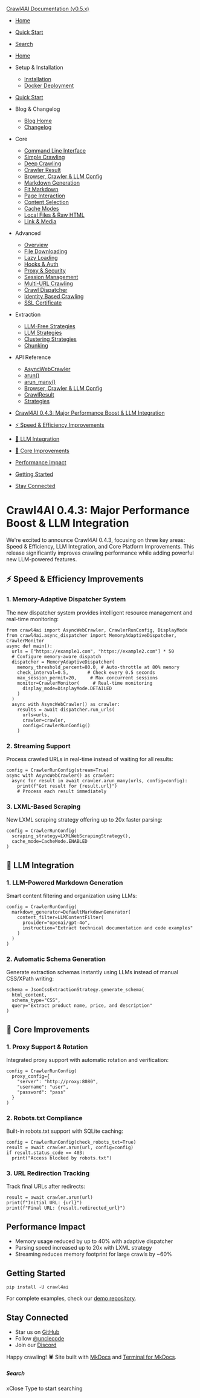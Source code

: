 [Crawl4AI Documentation (v0.5.x)](https://docs.crawl4ai.com/)
  * [ Home ](https://docs.crawl4ai.com/)
  * [ Quick Start ](https://docs.crawl4ai.com/core/quickstart/)
  * [ Search ](https://docs.crawl4ai.com/blog/releases/v0.4.3b1/)


  * [Home](https://docs.crawl4ai.com/)
  * Setup & Installation
    * [Installation](https://docs.crawl4ai.com/core/installation/)
    * [Docker Deployment](https://docs.crawl4ai.com/core/docker-deployment/)
  * [Quick Start](https://docs.crawl4ai.com/core/quickstart/)
  * Blog & Changelog
    * [Blog Home](https://docs.crawl4ai.com/blog/)
    * [Changelog](https://github.com/unclecode/crawl4ai/blob/main/CHANGELOG.md)
  * Core
    * [Command Line Interface](https://docs.crawl4ai.com/core/cli/)
    * [Simple Crawling](https://docs.crawl4ai.com/core/simple-crawling/)
    * [Deep Crawling](https://docs.crawl4ai.com/core/deep-crawling/)
    * [Crawler Result](https://docs.crawl4ai.com/core/crawler-result/)
    * [Browser, Crawler & LLM Config](https://docs.crawl4ai.com/core/browser-crawler-config/)
    * [Markdown Generation](https://docs.crawl4ai.com/core/markdown-generation/)
    * [Fit Markdown](https://docs.crawl4ai.com/core/fit-markdown/)
    * [Page Interaction](https://docs.crawl4ai.com/core/page-interaction/)
    * [Content Selection](https://docs.crawl4ai.com/core/content-selection/)
    * [Cache Modes](https://docs.crawl4ai.com/core/cache-modes/)
    * [Local Files & Raw HTML](https://docs.crawl4ai.com/core/local-files/)
    * [Link & Media](https://docs.crawl4ai.com/core/link-media/)
  * Advanced
    * [Overview](https://docs.crawl4ai.com/advanced/advanced-features/)
    * [File Downloading](https://docs.crawl4ai.com/advanced/file-downloading/)
    * [Lazy Loading](https://docs.crawl4ai.com/advanced/lazy-loading/)
    * [Hooks & Auth](https://docs.crawl4ai.com/advanced/hooks-auth/)
    * [Proxy & Security](https://docs.crawl4ai.com/advanced/proxy-security/)
    * [Session Management](https://docs.crawl4ai.com/advanced/session-management/)
    * [Multi-URL Crawling](https://docs.crawl4ai.com/advanced/multi-url-crawling/)
    * [Crawl Dispatcher](https://docs.crawl4ai.com/advanced/crawl-dispatcher/)
    * [Identity Based Crawling](https://docs.crawl4ai.com/advanced/identity-based-crawling/)
    * [SSL Certificate](https://docs.crawl4ai.com/advanced/ssl-certificate/)
  * Extraction
    * [LLM-Free Strategies](https://docs.crawl4ai.com/extraction/no-llm-strategies/)
    * [LLM Strategies](https://docs.crawl4ai.com/extraction/llm-strategies/)
    * [Clustering Strategies](https://docs.crawl4ai.com/extraction/clustring-strategies/)
    * [Chunking](https://docs.crawl4ai.com/extraction/chunking/)
  * API Reference
    * [AsyncWebCrawler](https://docs.crawl4ai.com/api/async-webcrawler/)
    * [arun()](https://docs.crawl4ai.com/api/arun/)
    * [arun_many()](https://docs.crawl4ai.com/api/arun_many/)
    * [Browser, Crawler & LLM Config](https://docs.crawl4ai.com/api/parameters/)
    * [CrawlResult](https://docs.crawl4ai.com/api/crawl-result/)
    * [Strategies](https://docs.crawl4ai.com/api/strategies/)


  * [Crawl4AI 0.4.3: Major Performance Boost & LLM Integration](https://docs.crawl4ai.com/blog/releases/v0.4.3b1/#crawl4ai-043-major-performance-boost-llm-integration)
  * [⚡ Speed & Efficiency Improvements](https://docs.crawl4ai.com/blog/releases/v0.4.3b1/#speed-efficiency-improvements)
  * [🤖 LLM Integration](https://docs.crawl4ai.com/blog/releases/v0.4.3b1/#llm-integration)
  * [🔧 Core Improvements](https://docs.crawl4ai.com/blog/releases/v0.4.3b1/#core-improvements)
  * [Performance Impact](https://docs.crawl4ai.com/blog/releases/v0.4.3b1/#performance-impact)
  * [Getting Started](https://docs.crawl4ai.com/blog/releases/v0.4.3b1/#getting-started)
  * [Stay Connected](https://docs.crawl4ai.com/blog/releases/v0.4.3b1/#stay-connected)


# Crawl4AI 0.4.3: Major Performance Boost & LLM Integration
We're excited to announce Crawl4AI 0.4.3, focusing on three key areas: Speed & Efficiency, LLM Integration, and Core Platform Improvements. This release significantly improves crawling performance while adding powerful new LLM-powered features.
## ⚡ Speed & Efficiency Improvements
### 1. Memory-Adaptive Dispatcher System
The new dispatcher system provides intelligent resource management and real-time monitoring:
```
from crawl4ai import AsyncWebCrawler, CrawlerRunConfig, DisplayMode
from crawl4ai.async_dispatcher import MemoryAdaptiveDispatcher, CrawlerMonitor
async def main():
  urls = ["https://example1.com", "https://example2.com"] * 50
  # Configure memory-aware dispatch
  dispatcher = MemoryAdaptiveDispatcher(
    memory_threshold_percent=80.0, # Auto-throttle at 80% memory
    check_interval=0.5,       # Check every 0.5 seconds
    max_session_permit=20,     # Max concurrent sessions
    monitor=CrawlerMonitor(     # Real-time monitoring
      display_mode=DisplayMode.DETAILED
    )
  )
  async with AsyncWebCrawler() as crawler:
    results = await dispatcher.run_urls(
      urls=urls,
      crawler=crawler,
      config=CrawlerRunConfig()
    )

```

### 2. Streaming Support
Process crawled URLs in real-time instead of waiting for all results:
```
config = CrawlerRunConfig(stream=True)
async with AsyncWebCrawler() as crawler:
  async for result in await crawler.arun_many(urls, config=config):
    print(f"Got result for {result.url}")
    # Process each result immediately

```

### 3. LXML-Based Scraping
New LXML scraping strategy offering up to 20x faster parsing:
```
config = CrawlerRunConfig(
  scraping_strategy=LXMLWebScrapingStrategy(),
  cache_mode=CacheMode.ENABLED
)

```

## 🤖 LLM Integration
### 1. LLM-Powered Markdown Generation
Smart content filtering and organization using LLMs:
```
config = CrawlerRunConfig(
  markdown_generator=DefaultMarkdownGenerator(
    content_filter=LLMContentFilter(
      provider="openai/gpt-4o",
      instruction="Extract technical documentation and code examples"
    )
  )
)

```

### 2. Automatic Schema Generation
Generate extraction schemas instantly using LLMs instead of manual CSS/XPath writing:
```
schema = JsonCssExtractionStrategy.generate_schema(
  html_content,
  schema_type="CSS",
  query="Extract product name, price, and description"
)

```

## 🔧 Core Improvements
### 1. Proxy Support & Rotation
Integrated proxy support with automatic rotation and verification:
```
config = CrawlerRunConfig(
  proxy_config={
    "server": "http://proxy:8080",
    "username": "user",
    "password": "pass"
  }
)

```

### 2. Robots.txt Compliance
Built-in robots.txt support with SQLite caching:
```
config = CrawlerRunConfig(check_robots_txt=True)
result = await crawler.arun(url, config=config)
if result.status_code == 403:
  print("Access blocked by robots.txt")

```

### 3. URL Redirection Tracking
Track final URLs after redirects:
```
result = await crawler.arun(url)
print(f"Initial URL: {url}")
print(f"Final URL: {result.redirected_url}")

```

## Performance Impact
  * Memory usage reduced by up to 40% with adaptive dispatcher
  * Parsing speed increased up to 20x with LXML strategy
  * Streaming reduces memory footprint for large crawls by ~60%


## Getting Started
```
pip install -U crawl4ai

```

For complete examples, check our [demo repository](https://github.com/unclecode/crawl4ai/examples).
## Stay Connected
  * Star us on [GitHub](https://github.com/unclecode/crawl4ai)
  * Follow [@unclecode](https://twitter.com/unclecode)
  * Join our [Discord](https://discord.gg/crawl4ai)


Happy crawling! 🕷️
Site built with [MkDocs](http://www.mkdocs.org) and [Terminal for MkDocs](https://github.com/ntno/mkdocs-terminal). 
##### Search
xClose
Type to start searching
